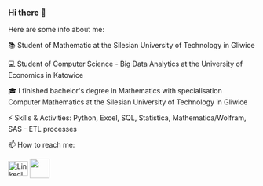 ### Hi there 👋

Here are some info about me:

 📚 Student of Mathematic at the Silesian University of Technology in Gliwice 
 
 💻 Student of Computer Science - Big Data Analytics at the University of Economics in Katowice
 
 🎓 I finished bachelor's degree in Mathematics with specialisation Computer Mathematics at the Silesian University of Technology in Gliwice
 
 ⚡ Skills & Activities: Python, Excel, SQL, Statistica, Mathematica/Wolfram, SAS - ETL processes






📫 How to reach me: 

<a href="https://linkedin.com/in/karolina-tatarczyk" target="blank"><img align="center" src="https://camo.githubusercontent.com/28bbd2596707954793abeff9eb24d343c1c78b7bf184b90294b4b190c6097a65/68747470733a2f2f63646e2e6a7364656c6976722e6e65742f6e706d2f73696d706c652d69636f6e7340332e302e312f69636f6e732f6c696e6b6564696e2e737667" alt="LinkedIN" height="30" width="40" /></a>
<a href="mailto:karolinatatarczyk99@gmail.com" target="blank"><img align="center" src="https://cdn-icons-png.flaticon.com/512/725/725643.png"  height="40" width="40" /></a>
